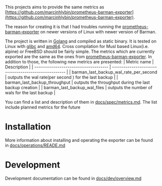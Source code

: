 This projects aims to provide the same metrics as [https://github.com/marcinhlybin/prometheus-barman-exporter](https://github.com/marcinhlybin/prometheus-barman-exporter). 

The reason for creating it is that I had troubles running the [prometheus-barman-exporter](https://github.com/marcinhlybin/prometheus-barman-exporter) on newer versions of Linux with newer version of Barman. 

The project is written in [Golang](https://go.dev/) and compiled as static binary. It is tested on Linux with [glibc](https://www.gnu.org/software/libc/) and [amd64](https://en.wikipedia.org/wiki/X86-64). Cross compilation for Musl based Linux(i.e. alpine) or FreeBSD should be fairly simple. 
The metrics which are currently exported are the same as the ones from [prometheus-barman-exporter](https://github.com/marcinhlybin/prometheus-barman-exporter).  In addition to those, the following new metrics are presented:
| Metric name | Description | 
| -------------------------------------- | ------------------------------------------------------ |
| barman_last_backup_wal_rate_per_second | outputs the wal rate(per second ) for the last backup  |
| barman_last_backup_throughput          | outputs the throughput during the last backup creation |
| barman_last_backup_wal_files           | outputs the number of wals for the last backup         | 

You can find a list and description of them in [docs/spec/metrics.md](docs/spec/metrics.md). The list include planned metrics for the future

# Installation 
More information about installing and operating the exporter can be found in [docs/operations/READE.md](docs/operations/overview.md)
# Development 
Development documentation can be found in [docs/dev/overview.md](/docs/dev/overview.md)
